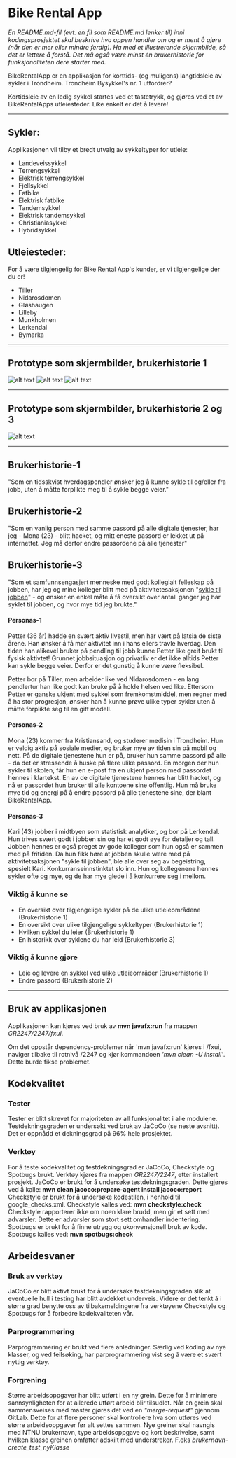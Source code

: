 # Bike Rental App

*En README.md-fil (evt. en fil som README.md lenker til) inni kodingsprosjektet skal beskrive hva appen handler om og er ment å gjøre (når den er mer eller mindre ferdig). Ha med et illustrerende skjermbilde, så det er lettere å forstå. Det må også være minst én brukerhistorie for funksjonaliteten dere starter med.*

BikeRentalApp er en applikasjon for korttids- (og muligens) langtidsleie av sykler i Trondheim. 
Trondheim Bysykkel's nr. 1 utfordrer?

Kortidsleie av en ledig sykkel startes ved et tastetrykk, og gjøres ved et av BikeRentalApps utleiesteder. 
Like enkelt er det å levere! 

---

## Sykler:
Applikasjonen vil tilby et bredt utvalg av sykkeltyper for utleie:
- Landeveissykkel 
- Terrengsykkel
- Elektrisk terrengsykkel 
- Fjellsykkel
- Fatbike 
- Elektrisk fatbike
- Tandemsykkel
- Elektrisk tandemsykkel
- Christianiasykkel  
- Hybridsykkel

## Utleiesteder:
For å være tilgjengelig for Bike Rental App's kunder, er vi tilgjengelige der du er!
- Tiller
- Nidarosdomen
- Gløshaugen
- Lilleby
- Munkholmen 
- Lerkendal
- Bymarka

---

## Prototype som skjermbilder, brukerhistorie 1

![alt text](skjermbilder/BikeRentalAppSkjermbilde1.jpg "GUI for applikasjonen før utlån")
![alt text](skjermbilder/BikeRentalAppSkjermbilde2.jpg "GUI for applikasjonen etter utlån")
![alt text](skjermbilder/BikeRentalAppSkjermbilde3.jpg "GUI for applikasjonen ved innlevering")

---

## Prototype som skjermbilder, brukerhistorie 2 og 3

![alt text](skjermbilder/BikeRentalAppSkjermbilde4.jpg "GUI for applikasjonens profilvindu")

---


## Brukerhistorie-1

"Som en tidsskvist hverdagspendler ønsker jeg å kunne sykle til og/eller fra jobb, uten å måtte forplikte meg til å sykle begge veier."

## Brukerhistorie-2

"Som en vanlig person med samme passord på alle digitale tjenester, har jeg - Mona (23) - blitt hacket, og mitt eneste passord er lekket ut på internettet. Jeg må derfor endre passordene på alle tjenester"

## Brukerhistorie-3

"Som et samfunnsengasjert menneske med godt kollegialt felleskap på jobben, har jeg og mine kolleger blitt med på aktivitetesaksjonen "[sykle til jobben](sykletiljobben.no)" - og ønsker en enkel måte å få oversikt over antall ganger jeg har syklet til jobben, og hvor mye tid jeg brukte."


#### Personas-1

Petter (36 år) hadde en svært aktiv livsstil, men har vært på latsia de siste årene. Han ønsker å få mer aktivitet inn i hans ellers travle hverdag. Den tiden han alikevel bruker på pendling til jobb kunne Petter like greit brukt til fysisk aktivtet! Grunnet jobbsituasjon og privatliv er det ikke alltids Petter kan sykle begge veier. Derfor er det gunstig å kunne være fleksibel. 

Petter bor på Tiller, men arbeider like ved Nidarosdomen - en lang pendlertur han like godt kan bruke på å holde helsen ved like. 
Ettersom Petter er ganske ukjent med sykkel som fremkomstmiddel, men regner med å ha stor progresjon, ønsker han å kunne prøve ulike typer sykler uten å måtte forplikte seg til en gitt modell. 

#### Personas-2

Mona (23) kommer fra Kristiansand, og studerer medisin i Trondheim. Hun er veldig aktiv på sosiale medier, og bruker mye av tiden sin på mobil og nett. På de digitale tjenestene hun er på, bruker hun samme passord på alle - da det er stressende å huske på flere ulike passord. En morgen der hun sykler til skolen, får hun en e-post fra en ukjent person med passordet hennes i klartekst. En av de digitale tjenestene hennes har blitt hacket, og nå er passordet hun bruker til alle kontoene sine offentlig. Hun må bruke mye tid og energi på å endre passord på alle tjenestene sine, der blant BikeRentalApp.

#### Personas-3

Kari (43) jobber i midtbyen som statistisk analytiker, og bor på Lerkendal. Hun trives svært godt i jobben sin og har et godt øye for detaljer og tall. Jobben hennes er også preget av gode kolleger som hun også er sammen med på fritiden. Da hun fikk høre at jobben skulle være med på aktivitetsaksjonen "sykle til jobben", ble alle over seg av begeistring, spesielt Kari. Konkurranseinnstinktet slo inn. Hun og kollegenene hennes sykler ofte og mye, og de har mye glede i å konkurrere seg i mellom. 


### Viktig å kunne se
- En oversikt over tilgjengelige sykler på de ulike utleieområdene (Brukerhistorie 1)
- En oversikt over ulike tilgjengelige sykkeltyper (Brukerhistorie 1)
- Hvilken sykkel du leier (Brukerhistorie 1)
- En historikk over syklene du har leid (Brukerhistorie 3)

### Viktig å kunne gjøre 
- Leie og levere en sykkel ved ulike utleieområder (Brukerhistorie 1)
- Endre passord (Brukerhistorie 2)

---

## Bruk av applikasjonen

Applikasjonen kan kjøres ved bruk av **mvn javafx:run** fra mappen *GR2247/2247/fxui*. 

Om det oppstår dependency-problemer når 'mvn javafx:run' kjøres i /fxui, naviger tilbake til rotnivå /2247 og kjør kommandoen *'mvn clean -U install'*. Dette burde fikse problemet.

## Kodekvalitet

### Tester

Tester er blitt skrevet for majoriteten av all funksjonalitet i alle modulene. 
Testdekningsgraden er undersøkt ved bruk av JaCoCo (se neste avsnitt). Det er oppnådd et dekningsgrad på 96% hele prosjektet. 

### Verktøy

For å teste kodekvalitet og testdekningsgrad er JaCoCo, Checkstyle og Spotbugs brukt. Verktøy kjøres fra mappen *GR2247/2247*, etter installert prosjekt. 
JaCoCo er brukt for å undersøke testdekningsgraden. Dette gjøres ved å kalle: **mvn clean jacoco:prepare-agent install jacoco:report**
Checkstyle er brukt for å undersøke kodestilen, i henhold til google_checks.xml. Checkstyle kalles ved: **mvn checkstyle:check**
Checkstyle rapporterer ikke om noen klare brudd, men gir et sett med advarsler. Dette er advarsler som stort sett omhandler indentering. 
Spotbugs er brukt for å finne utrygg og ukonvensjonell bruk av kode. Spotbugs kalles ved: **mvn spotbugs:check**

## Arbeidesvaner

### Bruk av verktøy

JaCoCo er blitt aktivt brukt for å undersøke testdekningsgraden slik at eventuelle hull i testing har blitt avdekket underveis. 
Videre er det tenkt å i større grad benytte oss av tilbakemeldingene fra verktøyene Checkstyle og Spotbugs for å forbedre kodekvaliteten vår. 

### Parprogrammering

Parprogrammering er brukt ved flere anledninger. 
Særlig ved koding av nye klasser, og ved feilsøking, har parprogrammering vist seg å være et svært nyttig verktøy. 

### Forgrening 

Større arbeidsoppgaver har blitt utført i en ny grein. Dette for å minimere sannsynligheten for at allerede utført arbeid blir tilsudlet. 
Når en grein skal sammensveises med master gjøres det ved en *"merge-request"* gjennom GitLab. Dette for at flere personer skal kontrollere hva som utføres ved større arbeidsoppgaver før alt settes sammen. 
Nye greiner skal navngis med NTNU brukernavn, type arbeidsoppgave og kort beskrivelse, samt hvilken klasse greinen omfatter adskilt med understreker. F.eks *brukernavn-create_test_nyKlasse*
